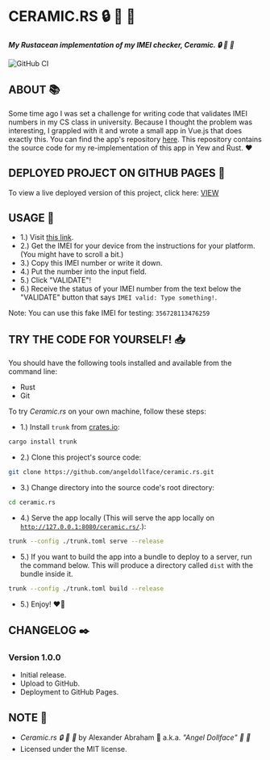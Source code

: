 # CERAMIC.RS :lock: :rocket: :crab:

***My Rustacean implementation of my IMEI checker, Ceramic. :lock: :rocket: :crab:***

![GitHub CI](https://github.com/angeldollface/ceramic.rs/actions/workflows/yew.yml/badge.svg)

## ABOUT :books:

Some time ago I was set a challenge for writing code that validates IMEI numbers in my CS class in university. Because I thought the problem was interesting, I grappled with it and wrote a small app in Vue.js that does exactly this. You can find the app's repository [here](https://github.com/angeldollface/ceramic). This repository contains the source code for my re-implementation of this app in Yew and Rust. :heart:

## DEPLOYED PROJECT ON GITHUB PAGES :rocket:

To view a live deployed version of this project, click here: [VIEW](https://angeldollface.art/ceramic.rs)

## USAGE :hammer:

- 1.) Visit [this link](https://angeldollface.art/ceramic.rs).
- 2.) Get the IMEI for your device from the instructions for your platform. (You might have to scroll a bit.)
- 3.) Copy this IMEI number or write it down.
- 4.) Put the number into the input field.
- 5.) Click "VALIDATE"!
- 6.) Receive the status of your IMEI number from the text below the "VALIDATE" button that says `IMEI valid: Type something!`.

Note: You can use this fake IMEI for testing: `356728113476259`

## TRY THE CODE FOR YOURSELF! :inbox_tray:

You should have the following tools installed and available from the command line:

- Rust
- Git

To try *Ceramic.rs* on your own machine, follow these steps:

- 1.) Install `trunk` from [crates.io](https://crates.io/crates/trunk):

```bash
cargo install trunk
```

- 2.) Clone this project's source code:

```bash
git clone https://github.com/angeldollface/ceramic.rs.git
```

- 3.) Change directory into the source code's root directory:

```bash
cd ceramic.rs
```

- 4.) Serve the app locally (This will serve the app locally on [`http://127.0.0.1:8080/ceramic.rs/`](http://127.0.0.1:8080/ceramic.rs/).):

```bash
trunk --config ./trunk.toml serve --release
```

- 5.) If you want to build the app into a bundle to deploy to a server, run the command below. This will produce a directory called `dist` with the bundle inside it.

```bash
trunk --config ./trunk.toml build --release
```

- 5.) Enjoy! :heart_on_fire:


## CHANGELOG :black_nib:

### Version 1.0.0

- Initial release.
- Upload to GitHub.
- Deployment to GitHub Pages.

## NOTE :scroll:

- *Ceramic.rs :lock: :rocket: :crab:* by Alexander Abraham :black_heart: a.k.a. *"Angel Dollface" :dolls: :ribbon:*
- Licensed under the MIT license.

